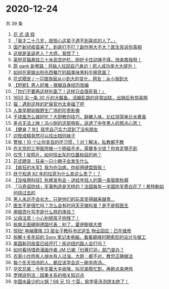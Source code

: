 # 2020-12-24

共 39 条

<!-- BEGIN -->
<!-- 最后更新时间 Thu Dec 24 2020 23:12:58 GMT+0800 (CST) -->

1. [花 式 请 假](https://www.zhihu.com/zvideo/1325493445608464384)
2. [「我才二十几岁，就担心这辈子遇不到喜欢的人了。」](https://www.zhihu.com/zvideo/1325096324376268800)
3. [国产新冠疫苗来了，到底打不打？副作用大不大？医生告诉你真相](https://www.zhihu.com/zvideo/1325532762929647616)
4. [这就是圣诞老人？大师，我悟了！](https://www.zhihu.com/zvideo/1325528703321997312)
5. [英短蓝猫悬挂三十米高空护栏，刚好卡住动弹不得，快来救我呀！](https://www.zhihu.com/zvideo/1325493060751577088)
6. [蔚 gank
   新套路：将敌人拉回自己身边！抓人成功率大大提升！](https://www.zhihu.com/zvideo/1325237370867331072)
7. [如何在家做出秒杀西餐厅的超美味黑料牛柳意面？](https://www.zhihu.com/zvideo/1325443369309466624)
8. [花式晒宠 /
   一只银渐层从小到大的变化，网友：从小淘到大](https://www.zhihu.com/zvideo/1325125183167021056)
9. [【短剧】男人好难 - 根据自身经历改编](https://www.zhihu.com/zvideo/1324689730076516352)
10. [「你们不要再这样吃面了！这样只会饿死我！」](https://www.zhihu.com/zvideo/1324799529976606720)
11. [1650 买一条 30
    斤的大鳐鱼，活蹦乱跳的非常凶猛，出锅后有惊喜啊](https://www.zhihu.com/zvideo/1324882344445202433)
12. [猫：遇到这样的铲屎官也太幸福了吧](https://www.zhihu.com/zvideo/1325105919105937408)
13. [人类早期驯服野生广场的珍贵影像](https://www.zhihu.com/zvideo/1325148070048976896)
14. [干烧鱼怎么做好吃？大厨教你技巧，鲜嫩入味，比红烧简单比水煮香](https://www.zhihu.com/zvideo/1325447823966269440)
15. [差点无法上映！冯小刚的这部电影，说透了中年男人的那点心思！](https://www.zhihu.com/zvideo/1325512882760056832)
16. [【健身 7 年】我凭自己实力混到了没有朋友](https://www.zhihu.com/zvideo/1325484781354377216)
17. [边牧成精竟然可以找出相同袜子](https://www.zhihu.com/zvideo/1325140249333817344)
18. [警惕！10 个让你变丑的坏习惯，1 对 1
    解决，私教都不教](https://www.zhihu.com/zvideo/1325121046816169984)
19. [在北京的三甲医院做一个肠癌手术，需要多少钱？你肯定猜不到](https://www.zhihu.com/zvideo/1325166675470323712)
20. [仅凭 1 张照片，如何找出车的位置和目的地？](https://www.zhihu.com/zvideo/1324468264693760000)
21. [花式晒宠：狂亲一只小狮子会发生什么](https://www.zhihu.com/zvideo/1325136581691404288)
22. [【疯狂的水军】我为你治病，你却用键盘毁我！](https://www.zhihu.com/zvideo/1325098780908703744)
23. [终于知道 82 年的拉菲为什么卖这么贵了！？](https://www.zhihu.com/zvideo/1325130814468771840)
24. [【没啥用科技】秋裤发布会 -
    送给年轻人的第一条智能秋裤](https://www.zhihu.com/zvideo/1324309265583325184)
25. [「马奇诺防线」军事构造是怎样的？法国每年一半国防军费白花了！希特勒如何绕过去的](https://www.zhihu.com/zvideo/1325096420567818240)
26. [男人永远不会长大，只是他们的玩具变得越来越贵...](https://www.zhihu.com/zvideo/1325379856801492992)
27. [医生不是很忙吗？怎么会有时间天天做科普？是不是假医生](https://www.zhihu.com/zvideo/1325099882340974592)
28. [用银杏叶写字是什么样的体验？](https://www.zhihu.com/zvideo/1324814463287959552)
29. [父母注意！小心别把孩子抱残了！](https://www.zhihu.com/zvideo/1324362992289239040)
30. [耿爽正面硬刚德国代表：别了，霍伊斯根大使](https://www.zhihu.com/zvideo/1325046384081399808)
31. [惊险! 电梯骤降 23 层女子教科书式逃生
    物业回应：已在维修](https://www.zhihu.com/zvideo/1325108984613916672)
32. [拆解十多年前的 Sony
    笔记本电脑，看看巅峰时期索尼的设计与做工](https://www.zhihu.com/zvideo/1325209804466667520)
33. [美国新冠疫苗已经开打！街访纽约路人会打吗？](https://www.zhihu.com/zvideo/1325032789088022528)
34. [如何看待猎奇漫画作者 JM
    已被「扫黄打非」部门查办？](https://www.zhihu.com/zvideo/1325143608555634688)
35. [农家小炒肉有人焯水有人过油，大厨：都不对，教您正确做法](https://www.zhihu.com/zvideo/1325097645724016640)
36. [每个冬天怕冷的人，都应该学会这一碗羊肉汤。](https://www.zhihu.com/zvideo/1325138762289094656)
37. [华农兄弟：今年冬蜜大丰收哦，叫兄弟帮忙割，再刷点来烤鸡](https://www.zhihu.com/zvideo/1324437942480158720)
38. [罗翔说刑法：因果关系的相关知识点](https://www.zhihu.com/zvideo/1325124137959256064)
39. [中国水最少的火锅？68 元 10
    个菜，偷学骨汤泡饼太绝了！](https://www.zhihu.com/zvideo/1324793251950456832)

<!-- END -->
